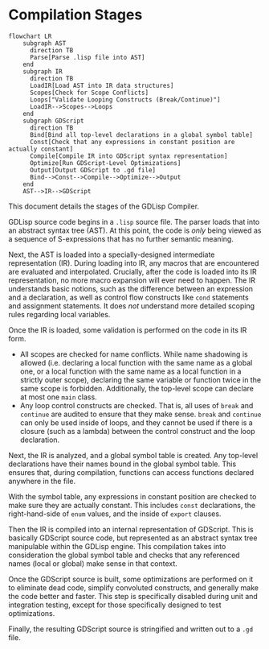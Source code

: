 
# Compilation Stages

```mermaid
flowchart LR
    subgraph AST
      direction TB
      Parse[Parse .lisp file into AST]
    end
    subgraph IR
      direction TB
      LoadIR[Load AST into IR data structures]
      Scopes[Check for Scope Conflicts]
      Loops["Validate Looping Constructs (Break/Continue)"]
      LoadIR-->Scopes-->Loops
    end
    subgraph GDScript
      direction TB
      Bind[Bind all top-level declarations in a global symbol table]
      Const[Check that any expressions in constant position are actually constant]
      Compile[Compile IR into GDScript syntax representation]
      Optimize[Run GDScript-Level Optimizations]
      Output[Output GDScript to .gd file]
      Bind-->Const-->Compile-->Optimize-->Output
    end
    AST-->IR-->GDScript
```

This document details the stages of the GDLisp Compiler.

GDLisp source code begins in a `.lisp` source file. The parser loads
that into an abstract syntax tree (AST). At this point, the code is
*only* being viewed as a sequence of S-expressions that has no further
semantic meaning.

Next, the AST is loaded into a specially-designed intermediate
representation (IR). During loading into IR, any macros that are
encountered are evaluated and interpolated. Crucially, after the code
is loaded into its IR representation, no more macro expansion will
ever need to happen. The IR understands basic notions, such as the
difference between an expression and a declaration, as well as control
flow constructs like `cond` statements and assignment statements. It
does *not* understand more detailed scoping rules regarding local
variables.

Once the IR is loaded, some validation is performed on the code in its
IR form.
* All scopes are checked for name conflicts. While name shadowing is
  allowed (i.e. declaring a local function with the same name as a
  global one, or a local function with the same name as a local
  function in a strictly outer scope), declaring the same variable or
  function twice in the same scope is forbidden. Additionally, the
  top-level scope can declare at most one `main` class.
* Any loop control constructs are checked. That is, all uses of
  `break` and `continue` are audited to ensure that they make sense.
  `break` and `continue` can only be used inside of loops, and they
  cannot be used if there is a closure (such as a lambda) between the
  control construct and the loop declaration.

Next, the IR is analyzed, and a global symbol table is created. Any
top-level declarations have their names bound in the global symbol
table. This ensures that, during compilation, functions can access
functions declared anywhere in the file.

With the symbol table, any expressions in constant position are
checked to make sure they are actually constant. This includes `const`
declarations, the right-hand-side of `enum` values, and the inside of
`export` clauses.

Then the IR is compiled into an internal representation of GDScript.
This is basically GDScript source code, but represented as an abstract
syntax tree manipulable within the GDLisp engine. This compilation
takes into consideration the global symbol table and checks that any
referenced names (local or global) make sense in that context.

Once the GDScript source is built, some optimizations are performed on
it to eliminate dead code, simplify convoluted constructs, and
generally make the code better and faster. This step is specifically
disabled during unit and integration testing, except for those
specifically designed to test optimizations.

Finally, the resulting GDScript source is stringified and written out
to a `.gd` file.
